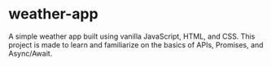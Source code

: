 # weather-app
A simple weather app built using vanilla JavaScript, HTML, and CSS. This project is made to learn and familiarize on the basics of APIs, Promises, and Async/Await.
